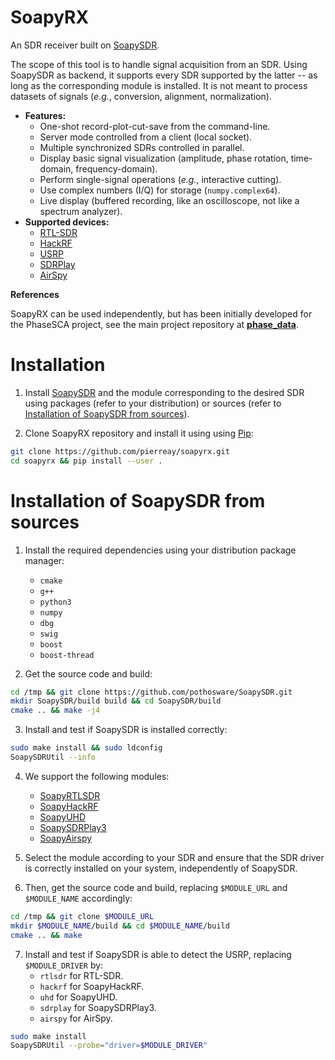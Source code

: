 # SoapyRX

An SDR receiver built on [SoapySDR](https://github.com/pothosware/SoapySDR/wiki).

The scope of this tool is to handle signal acquisition from an SDR.
Using SoapySDR as backend, it supports every SDR supported by the latter -- as long as the corresponding module is installed.
It is not meant to process datasets of signals (*e.g.*, conversion, alignment, normalization).

- **Features:**
    - One-shot record-plot-cut-save from the command-line.
    - Server mode controlled from a client (local socket).
    - Multiple synchronized SDRs controlled in parallel.
    - Display basic signal visualization (amplitude, phase rotation, time-domain, frequency-domain).
    - Perform single-signal operations (*e.g.*, interactive cutting).
    - Use complex numbers (I/Q) for storage (`numpy.complex64`).
    - Live display (buffered recording, like an oscilloscope, not like a spectrum analyzer).
-   **Supported devices:**
    - [RTL-SDR](https://www.rtl-sdr.com/)
    - [HackRF](https://greatscottgadgets.com/hackrf/one/)
    - [USRP](https://www.ettus.com/product-categories/usrp-bus-series/)
    - [SDRPlay](https://www.sdrplay.com/)
    - [AirSpy](https://airspy.com/)

**References**

SoapyRX can be used independently, but has been initially developed for the PhaseSCA project, see the main project repository at **[phase_data](https://github.com/pierreay/phase_data.git)**.

# Installation

1. Install [SoapySDR](https://github.com/pothosware/SoapySDR/wiki) and the module corresponding to the desired SDR using packages (refer to your distribution) or sources (refer to [Installation of SoapySDR from sources](#installation-of-soapysdr-from-sources)).

2.  Clone SoapyRX repository and install it using using [Pip](https://pypi.org/project/pip/):

```bash
git clone https://github.com/pierreay/soapyrx.git
cd soapyrx && pip install --user .
```

# Installation of SoapySDR from sources

1. Install the required dependencies using your distribution package manager:
    - `cmake`
    - `g++`
    - `python3`
    - `numpy`
    - `dbg`
    - `swig`
    - `boost`
    - `boost-thread`

2. Get the source code and build:

```bash
cd /tmp && git clone https://github.com/pothosware/SoapySDR.git
mkdir SoapySDR/build build && cd SoapySDR/build
cmake .. && make -j4
```

3. Install and test if SoapySDR is installed correctly:

```bash
sudo make install && sudo ldconfig
SoapySDRUtil --info
```

4. We support the following modules:
    - [SoapyRTLSDR](https://github.com/pothosware/SoapyRTLSDR)
    - [SoapyHackRF](https://github.com/pothosware/SoapyHackRF.git)
    - [SoapyUHD](https://github.com/pothosware/SoapyUHD.git)
    - [SoapySDRPlay3](https://github.com/pothosware/SoapySDRPlay3)
    - [SoapyAirspy](https://github.com/pothosware/SoapyAirspy)

5. Select the module according to your SDR and ensure that the SDR driver is correctly installed on your system, independently of SoapySDR.

6. Then, get the source code and build, replacing `$MODULE_URL` and `$MODULE_NAME` accordingly:

```bash
cd /tmp && git clone $MODULE_URL
mkdir $MODULE_NAME/build && cd $MODULE_NAME/build
cmake .. && make
```

7. Install and test if SoapySDR is able to detect the USRP, replacing `$MODULE_DRIVER` by:
    - `rtlsdr` for RTL-SDR.
    - `hackrf` for SoapyHackRF.
    - `uhd` for SoapyUHD.
    - `sdrplay` for SoapySDRPlay3.
    - `airspy` for AirSpy.
    
```bash
sudo make install
SoapySDRUtil --probe="driver=$MODULE_DRIVER"
```
